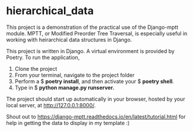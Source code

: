 # hierarchical_data

This project is a demonstration of the practical use of the Django-mptt module.  MPTT, or Modified Preorder Tree Traversal, 
is especially useful in working with heirarchical data structures in Django.

This project is written in Django.  A virtual environment is provided by Poetry.  To run the application, 

 1. Clone the project
 1. From your terminal, navigate to the project folder
 1. Perform a $ **poetry install**, and then activate your $ **poetry shell**.
 1. Type in $ **python manage.py runserver.**

The project should start up automatically in your browser, hosted by your local server, at http://127.0.0.1:8000/.

Shout out to https://django-mptt.readthedocs.io/en/latest/tutorial.html for help in getting the data to display in my template :)
